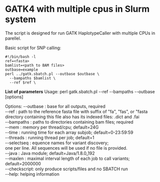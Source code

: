 GATK4 with multiple cpus in Slurm system
==============
The script is designed for run GATK HaplotypeCaller with multiple CPUs in parellel. 

Basic script for SNP calling:
```
#!/bin/bash -l
ref=<fasta>
bamlist=<path to BAM files>
outbase=example
perl ../gatk.sbatch.pl --outbase $outbase \
  --bampaths $bamlist \
  --ref $ref \
```


**List of parameters**
Usage: perl gatk.sbatch.pl --ref <fasta> --bampaths <path-to-bam> --outbase <base of outputs> [options]

Options:
--outbase <base name>: base for all outputs, required  
--ref <ref fasta file>: path to the reference fasta file with suffix of "fa", "fas", or "fasta  
      directory containing this file also has its indexed files: .dict and .fai  
--bampaths <paths containing BAM files>: paths to directories containing bam files; required  
--mem <memory>: memory per thread/cpu; default=24G  
--time <time>: running time for each array subjob; default=0-23:59:59  
--threads <num>: running thread per job; default=1  
--selectseq <file containing names of targeted sequences>: equence names for variant discovery;  
       one per line. All sequences will be used if no file is provided.  
--java <java module>: Java module; default=Java/1.8.0_192  
--maxlen <max length>: maximal interval length of each job to call variants; default=2000000  
--checkscript: only produce scripts/files and no SBATCH run  
--help: helping information
